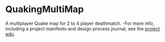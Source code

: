 # QuakingMultiMap

A multiplayer Quake map for 2 to 4 player deathmatch.
-For more info, including a project manifesto and design process journal, see the [project wiki](https://github.com/TheConcu/QuakingMultiMap/wiki).
